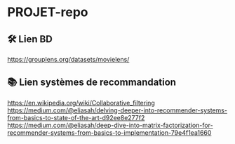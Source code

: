 # PROJET-repo
## 🛠 Lien BD
https://grouplens.org/datasets/movielens/

## 📚 Lien systèmes de recommandation 
https://en.wikipedia.org/wiki/Collaborative_filtering
https://medium.com/@eliasah/delving-deeper-into-recommender-systems-from-basics-to-state-of-the-art-d92ee8e277f2
https://medium.com/@eliasah/deep-dive-into-matrix-factorization-for-recommender-systems-from-basics-to-implementation-79e4f1ea1660

